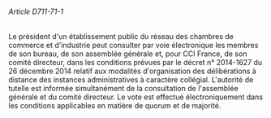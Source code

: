 ###### Article D711-71-1

Le président d'un établissement public du réseau des chambres de commerce et d'industrie peut consulter par voie électronique les membres de son bureau, de son assemblée générale et, pour CCI France, de son comité directeur, dans les conditions prévues par le décret n° 2014-1627 du 26 décembre 2014 relatif aux modalités d'organisation des délibérations à distance des instances administratives à caractère collégial. L'autorité de tutelle est informée simultanément de la consultation de l'assemblée générale et du comité directeur. Le vote est effectué électroniquement dans les conditions applicables en matière de quorum et de majorité.

